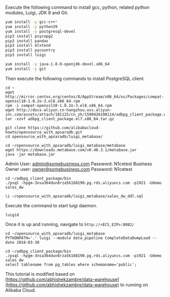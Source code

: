 
Execute the following command to install gcc, python, related python modules, Luigi, JDK 8 and Git.

```bash
yum install -y gcc-c++*
yum install -y python39
yum install -y postgresql-devel
pip3 install psycopg2
pip3 install pandas
pip3 install mlxtend
pip3 install pycountry
pip3 install luigi

yum install -y java-1.8.0-openjdk-devel.x86_64
yum install -y git
```

Then execute the following commands to install PostgreSQL client.

```
cd ~
wget http://mirror.centos.org/centos/8/AppStream/x86_64/os/Packages/compat-openssl10-1.0.2o-3.el8.x86_64.rpm
rpm -i compat-openssl10-1.0.2o-3.el8.x86_64.rpm
wget http://docs-aliyun.cn-hangzhou.oss.aliyun-inc.com/assets/attach/181125/cn_zh/1598426198114/adbpg_client_package.el7.x86_64.tar.gz
tar -xzvf adbpg_client_package.el7.x86_64.tar.gz
```

```
git clone https://github.com/alibabacloud-howto/opensource_with_apsaradb.git
cd opensource_with_apsaradb/luigi_metabase/
```

```
cd ~/opensource_with_apsaradb/luigi_metabase/metabase
wget https://downloads.metabase.com/v0.40.3.1/metabase.jar
java -jar metabase.jar
```

Admin User: admin@somebusiness.com
Password: N1cetest
Business Owner user: owner@somebusiness.com
Password: N1cetest

```
cd ~/adbpg_client_package/bin
./psql -hpgm-3nsa364dun8rza5k168190.pg.rds.aliyuncs.com -p1921 -Udemo sales_dw

\i ~/opensource_with_apsaradb/luigi_metabase/sales_dw_ddl.sql
```


Execute the command to start luigi daemon.

```
luigid
```

Once it is up and running, navigate to ``http://<ECS_EIP>:8082/``

```
cd ~/opensource_with_apsaradb/luigi_metabase
PYTHONPATH='.' luigi --module data_pipeline CompleteDataDumpLoad --date 2018-03-30
```

```
cd ~/adbpg_client_package/bin
./psql -hpgm-3nsa364dun8rza5k168190.pg.rds.aliyuncs.com -p1921 -Udemo sales_dw
select tablename from pg_tables where schemaname='public';
```



This tutorial is modified based on [https://github.com/abhishekzambre/data-warehouse](https://github.com/abhishekzambre/data-warehouse) to running on Alibaba Cloud.